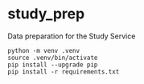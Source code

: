 # study_prep
Data preparation for the Study Service

```
python -m venv .venv
source .venv/bin/activate
pip install --upgrade pip
pip install -r requirements.txt
```
